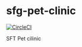 # sfg-pet-clinic

[![CircleCI](https://circleci.com/gh/Rofed/sfg-pet-clinic.svg?style=svg)](https://circleci.com/gh/Rofed/sfg-pet-clinic)

SFT Pet cilinic
